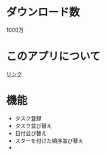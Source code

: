 # ダウンロード数
1000万
# このアプリについて

[リンク](https://play.google.com/store/apps/details?id=com.google.android.apps.tasks)

# 機能
- タスク登録
- タスク並び替え
- 日付並び替え
- スターを付けた順序並び替え
- 
